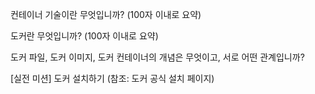 컨테이너 기술이란 무엇입니까? (100자 이내로 요약)

도커란 무엇입니까? (100자 이내로 요약)

도커 파일, 도커 이미지, 도커 컨테이너의 개념은 무엇이고, 서로 어떤 관계입니까?

[실전 미션] 도커 설치하기 (참조: 도커 공식 설치 페이지)